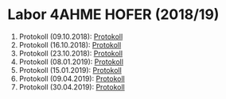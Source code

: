# Labor 4AHME HOFER (2018/19)
  
1. Protokoll (09.10.2018):
  [Protokoll](https://github.com/HTLMechatronics/m15-la1-sx/blob/hoflam15/protokoll_g1_hoflam15_09_10_2018.md)
2. Protokoll (16.10.2018):
  [Protokoll](https://github.com/HTLMechatronics/m15-la1-sx/blob/hoflam15/protokoll_g1_hoflam15_16_10_2018.md)
3. Protokoll (23.10.2018):
  [Protokoll](https://github.com/HTLMechatronics/m15-la1-sx/blob/hoflam15/protokoll_g1_hoflam15_23_10_2018.md)
4. Protokoll (08.01.2019):
  [Protokoll](https://github.com/HTLMechatronics/m15-la1-sx/blob/hoflam15/protokoll_g1_hoflam15_08_01_2019.md)
5. Protokoll (15.01.2019):
  [Protokoll](https://github.com/HTLMechatronics/m15-la1-sx/blob/hoflam15/protokoll_g1_hoflam15_15_01_2019.md)
6. Protokoll (09.04.2019):
  [Protokoll](https://github.com/HTLMechatronics/m15-la1-sx/blob/hoflam15/protokoll_g1_hoflam15_09_04_2019.md)
7. Protokoll (30.04.2019):
  [Protokoll](https://github.com/HTLMechatronics/m15-la1-sx/blob/hoflam15/protokoll_g1_hoflam15_30_04_2019.md)

